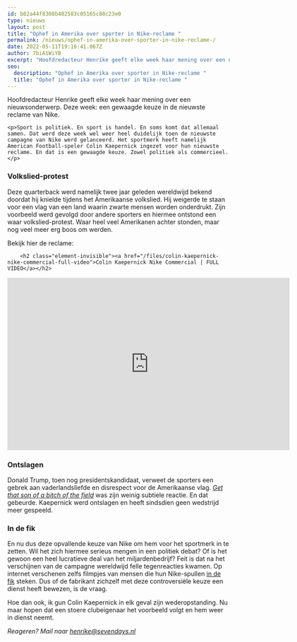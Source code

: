```yaml
---
id: b82a44f8308b482583c05165c88c23e0
type: nieuws
layout: post
title: "Ophef in Amerika over sporter in Nike-reclame "
permalink: /nieuws/ophef-in-amerika-over-sporter-in-nike-reclame-/
date: 2022-05-11T19:16:41.067Z
author: 7biA1WiYB
excerpt: "Hoofdredacteur Henrike geeft elke week haar mening over een nieuwsonderwerp. Deze week: een gewaagde keuze in de nieuwste reclame van Nike.  "
seo:
  description: "Ophef in Amerika over sporter in Nike-reclame "
  title: "Ophef in Amerika over sporter in Nike-reclame "
---
```

Hoofdredacteur Henrike geeft elke week haar mening over een nieuwsonderwerp. Deze week: een gewaagde keuze in de nieuwste reclame van Nike.  

    <p>Sport is politiek. En sport is handel. En soms komt dat allemaal samen. Dat werd deze week wel weer heel duidelijk toen de nieuwste campagne van Nike werd gelanceerd. Het sportmerk heeft namelijk American Football-speler Colin Kaepernick ingezet voor hun nieuwste reclame. En dat is een gewaagde keuze. Zowel politiek als commercieel.</p>
<h3>Volkslied-protest</h3>
<p>Deze quarterback werd namelijk twee jaar geleden wereldwijd bekend doordat hij knielde tijdens het Amerikaanse volkslied. Hij weigerde te staan voor een vlag van een land waarin zwarte mensen worden onderdrukt. Zijn voorbeeld werd gevolgd door andere sporters en hiermee ontstond een waar volkslied-protest. Waar heel veel Amerikanen achter stonden, maar nog veel meer erg boos om werden.</p>
<p>Bekijk hier de reclame: <div class="media media-element-container media-default"><div id="file-534508" class="file file-video file-video-youtube">

        <h2 class="element-invisible"><a href="/files/colin-kaepernick-nike-commercial-full-video">Colin Kaepernick Nike Commercial | FULL VIDEO</a></h2>
    
  
  <div class="content">
    <div class="media-youtube-video media-element file-default media-youtube-1">
  <iframe class="media-youtube-player" width="640" height="390" title="Colin Kaepernick Nike Commercial | FULL VIDEO" src="https://www.youtube.com/embed/mreQsQrDF-A?wmode=opaque&controls=" name="Colin Kaepernick Nike Commercial | FULL VIDEO" frameborder="0" allowfullscreen="">Video van Colin Kaepernick Nike Commercial | FULL VIDEO</iframe>
</div>
  </div>

  
</div>
</div>
<h3>Ontslagen</h3>
<p>Donald Trump, toen nog presidentskandidaat, verweet de sporters een gebrek aan vaderlandsliefde en disrespect voor de Amerikaanse vlag. <a href="https://edition.cnn.com/2017/09/22/politics/donald-trump-alabama-nfl/index.html" target="_blank"><em>Get that son of a bitch of the field</em></a> was zijn weinig subtiele reactie. En dat gebeurde. Kaepernick werd ontslagen en heeft sindsdien geen wedstrijd meer gespeeld.</p>
<h3>In de fik</h3>
<p>En nu dus deze opvallende keuze van Nike om hem voor het sportmerk in te zetten. Wil het zich hiermee serieus mengen in een politiek debat? Of is het gewoon een heel lucratieve deal van het miljardenbedrijf? Feit is dat na het verschijnen van de campagne wereldwijd felle tegenreacties kwamen. Op internet verschenen zelfs filmpjes van mensen die hun Nike-spullen <a href="https://twitter.com/coachtrotter81/status/1036821827266531334" target="_blank">in de fik</a> steken. Dus of de fabrikant zichzelf met deze controversiële keuze een dienst heeft bewezen, is de vraag.</p>
<p>Hoe dan ook, ik gun Colin Kaepernick in elk geval zijn wederopstanding. Nu maar hopen dat een stoere clubeigenaar het voorbeeld volgt en hem weer in dienst neemt.</p>
<p><em>Reageren? Mail naar <a href="mailto:henrike@sevendays.nl">henrike@sevendays.nl</a></em></p>  
